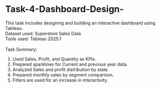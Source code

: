 # Task-4-Dashboard-Design-
This task includes designing and building an interactive dashboard using Tableau.
<br>
Dataset used: Superstore Sales Data 
<br>
Tools used: Tableau 2025.1
<br>
<br>
Task Summary:
<br>
1. Used Sales, Profit, and Quantity as KPIs.
2. Prepared sparklines for Current and previous year data.
3. Analyzed Sales and profit distribution by state.
4. Prepared monthly sales by segment comparison.
5. Filters are used for an increase in interactivity. 
